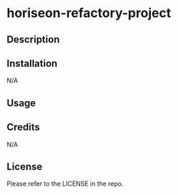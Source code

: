 # horiseon-refactory-project

## Description

## Installation

N/A

## Usage

## Credits

N/A

## License

Please refer to the LICENSE in the repo.